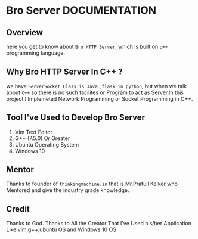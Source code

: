 # Bro Server DOCUMENTATION

## Overview
here you get to know about `Bro HTTP Server`, which is built on `c++` programming language.

## Why Bro HTTP Server In C++ ?
we have `ServerSocket Class is Java `,`flask in python`, but when we talk about `C++` so there is no such facilites or Program to act as Server.In this project I Implemeted Network Programming or Socket Programming in C++.

## Tool I've Used to Develop Bro Server
1) Vim Text Editor
2) G++ (7.5.0) Or Greater
3) Ubuntu Operating System
4) Windows 10

## Mentor
Thanks to founder of `thinkingmachine.in` that is Mr.Prafull Kelker who Mentored and give the industry grade knowledge.

## Credit
Thanks to God.
Thanks to All the Creator That I've Used his/her Application Like vim,g++,ubuntu OS and Windows 10 OS
